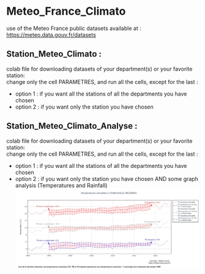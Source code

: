 # Meteo_France_Climato
use of the Meteo France public datasets available at :  
https://meteo.data.gouv.fr/datasets

## Station_Meteo_Climato :
colab file for downloading datasets of your department(s) or your favorite station:  
change only the cell PARAMETRES, and run all the cells, except for the last :  
- option 1 : if you want all the stations of all the departments you have chosen
- option 2 : if you want only the station you have chosen

## Station_Meteo_Climato_Analyse :
colab file for downloading datasets of your department(s) or your favorite station:  
change only the cell PARAMETRES, and run all the cells, except for the last :  
- option 1 : if you want all the stations of all the departments you have chosen
- option 2 : if you want only the station you have chosen
AND some graph analysis (Temperatures and Rainfall)
![temperature graph example](images/Climato_Charleville_Temperatures.jpg)
